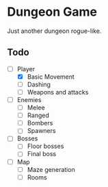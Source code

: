 # Dungeon Game

Just another dungeon rogue-like.

## Todo

- [ ] Player
  - [x] Basic Movement
  - [ ] Dashing
  - [ ] Weapons and attacks
- [ ] Enemies
  - [ ] Melee
  - [ ] Ranged
  - [ ] Bombers
  - [ ] Spawners
- [ ] Bosses
  - [ ] Floor bosses
  - [ ] Final boss
- [ ] Map
  - [ ] Maze generation
  - [ ] Rooms
